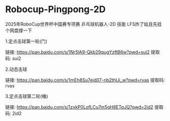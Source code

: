 # Robocup-Pingpong-2D
2025年RoboCup世界杯中国赛专项赛 乒乓球机器人-2D 技能
LFS炸了姑且先挂个网盘撑一下

1.定点击球第一轮(门)  

链接: https://pan.baidu.com/s/1Nr5lA9-Qkb29qugYzftB6w?pwd=sui2 提取码: sui2  

2.动态击球  

链接: https://pan.baidu.com/s/1mEh8Su7ejd07-nb2thUi_w?pwd=rvas 提取码: rvas  

3.定点击球第二轮(桶)  

链接: https://pan.baidu.com/s/1zxkP0LofLCu7m5gH8ETpJQ?pwd=2id2 提取码: 2id2  

